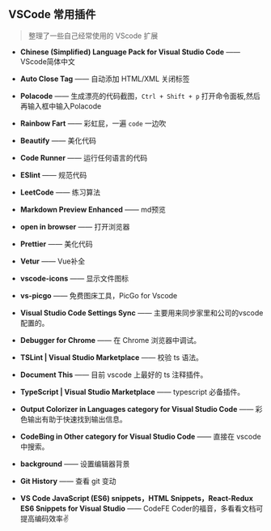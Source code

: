 ## VSCode 常用插件

> 整理了一些自己经常使用的 VScode 扩展


- **Chinese (Simplified) Language Pack for Visual Studio Code**  ——  VScode简体中文

- **Auto Close Tag**  —— 自动添加 HTML/XML 关闭标签

- **Polacode**  —— 生成漂亮的代码截图，`Ctrl + Shift + p` 打开命令面板,然后再输入框中输入Polacode

- **Rainbow Fart**  —— 彩虹屁，一遍 `code` 一边吹

- **Beautify**  —— 美化代码

- **Code Runner**  —— 运行任何语言的代码

- **ESlint**  —— 规范代码

- **LeetCode**  —— 练习算法

- **Markdown Preview Enhanced**  ——  md预览

- **open in browser**  ——  打开浏览器

- **Prettier**  —— 美化代码

- **Vetur**  ——  Vue补全

- **vscode-icons**  —— 显示文件图标

- **vs-picgo**  —— 免费图床工具，PicGo for Vscode

- **Visual Studio Code Settings Sync**  —— 主要用来同步家里和公司的vscode配置的。

- **Debugger for Chrome**  —— 在 Chrome 浏览器中调试。

- **TSLint | Visual Studio Marketplace**  —— 校验 ts 语法。

- **Document This**  —— 目前 vscode 上最好的 ts 注释插件。

- **TypeScript | Visual Studio Marketplace**  —— typescript 必备插件。

- **Output Colorizer in Languages category for Visual Studio Code**  —— 彩色输出有助于快速找到输出信息。

- **CodeBing in Other category for Visual Studio Code**  —— 直接在 vscode 中搜索。

- **background**  —— 设置编辑器背景

- **Git History**  —— 查看 git 变动

- **VS Code JavaScript (ES6) snippets，HTML Snippets，React-Redux ES6 Snippets for Visual Studio**  —— CodeFE Coder的福音，多看看文档可提高编码效率✌️

